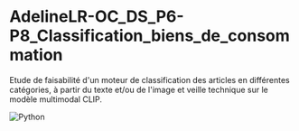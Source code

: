 # AdelineLR-OC_DS_P6-P8_Classification_biens_de_consommation
Etude de faisabilité d'un moteur de classification des articles en différentes catégories, à partir du texte et/ou de l'image et veille technique sur le modèle multimodal CLIP.

![Python](https://img.shields.io/badge/python-3670A0?style=for-the-badge&logo=python&logoColor=ffdd54)
